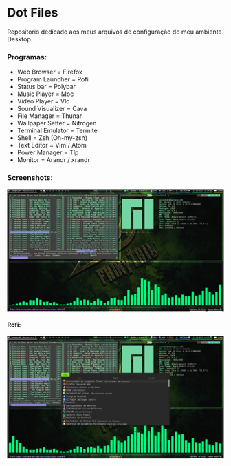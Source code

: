 # Dot Files
Repositorio dedicado aos meus arquivos de configuração do meu ambiente Desktop.

### Programas:
* Web Browser = Firefox 
* Program Launcher = Rofi 
* Status bar = Polybar 
* Music Player = Moc 
* Vídeo Player = Vlc 
* Sound Visualizer = Cava 
* File Manager = Thunar 
* Wallpaper Setter = Nitrogen 
* Terminal Emulator = Termite 
* Shell = Zsh (Oh-my-zsh) 
* Text Editor = Vim / Atom 
* Power Manager = Tlp 
* Monitor = Arandr / xrandr 


### Screenshots:

![Alt text](https://github.com/SeraphyBR/DotFiles/blob/master/Screenshots/Screenshot1.png "Screenshot 1")

#### Rofi: 

![Alt text]( https://github.com/SeraphyBR/DotFiles/blob/master/Screenshots/screenshot2-rofi.png "Screenshot 2")
